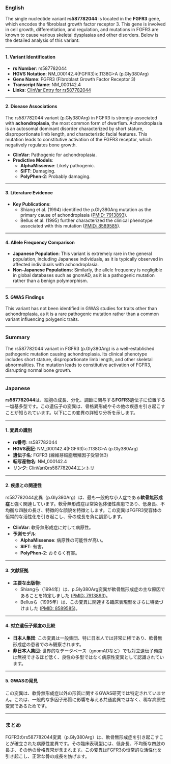 ### English

The single nucleotide variant **rs587782044** is located in the **FGFR3** gene, which encodes the fibroblast growth factor receptor 3. This gene is involved in cell growth, differentiation, and regulation, and mutations in FGFR3 are known to cause various skeletal dysplasias and other disorders. Below is the detailed analysis of this variant:

---

#### 1. Variant Identification
- **rs Number**: rs587782044  
- **HGVS Notation**: NM_000142.4(FGFR3):c.1138G>A (p.Gly380Arg)  
- **Gene Name**: FGFR3 (Fibroblast Growth Factor Receptor 3)  
- **Transcript Name**: NM_000142.4  
- **Links**: [ClinVar Entry for rs587782044](https://www.ncbi.nlm.nih.gov/clinvar/variation/43525/)

---

#### 2. Disease Associations
The rs587782044 variant (p.Gly380Arg) in FGFR3 is strongly associated with **achondroplasia**, the most common form of dwarfism. Achondroplasia is an autosomal dominant disorder characterized by short stature, disproportionate limb length, and characteristic facial features. This mutation leads to constitutive activation of the FGFR3 receptor, which negatively regulates bone growth.

- **ClinVar**: Pathogenic for achondroplasia.  
- **Predictive Models**:  
  - **AlphaMissense**: Likely pathogenic.  
  - **SIFT**: Damaging.  
  - **PolyPhen-2**: Probably damaging.

---

#### 3. Literature Evidence
- **Key Publications**:  
  - Shiang et al. (1994) identified the p.Gly380Arg mutation as the primary cause of achondroplasia ([PMID: 7913893](https://pubmed.ncbi.nlm.nih.gov/7913893/)).  
  - Bellus et al. (1995) further characterized the clinical phenotype associated with this mutation ([PMID: 8589585](https://pubmed.ncbi.nlm.nih.gov/8589585/)).

---

#### 4. Allele Frequency Comparison
- **Japanese Population**: This variant is extremely rare in the general population, including Japanese individuals, as it is typically observed in affected individuals with achondroplasia.  
- **Non-Japanese Populations**: Similarly, the allele frequency is negligible in global databases such as gnomAD, as it is a pathogenic mutation rather than a benign polymorphism.

---

#### 5. GWAS Findings
This variant has not been identified in GWAS studies for traits other than achondroplasia, as it is a rare pathogenic mutation rather than a common variant influencing polygenic traits.

---

### Summary
The rs587782044 variant in FGFR3 (p.Gly380Arg) is a well-established pathogenic mutation causing achondroplasia. Its clinical phenotype includes short stature, disproportionate limb length, and other skeletal abnormalities. The mutation leads to constitutive activation of FGFR3, disrupting normal bone growth.

---

### Japanese

**rs587782044**は、細胞の成長、分化、調節に関与する**FGFR3**遺伝子に位置する一塩基多型です。この遺伝子の変異は、骨格異形成やその他の疾患を引き起こすことが知られています。以下にこの変異の詳細な分析を示します。

---

#### 1. 変異の識別
- **rs番号**: rs587782044  
- **HGVS表記**: NM_000142.4(FGFR3):c.1138G>A (p.Gly380Arg)  
- **遺伝子名**: FGFR3 (線維芽細胞増殖因子受容体3)  
- **転写産物名**: NM_000142.4  
- **リンク**: [ClinVarのrs587782044エントリ](https://www.ncbi.nlm.nih.gov/clinvar/variation/43525/)

---

#### 2. 疾患との関連性
rs587782044変異（p.Gly380Arg）は、最も一般的な小人症である**軟骨無形成症**と強く関連しています。軟骨無形成症は常染色体優性疾患であり、低身長、不均衡な四肢の長さ、特徴的な顔貌を特徴とします。この変異はFGFR3受容体の恒常的な活性化を引き起こし、骨の成長を負に調節します。

- **ClinVar**: 軟骨無形成症に対して病原性。  
- **予測モデル**:  
  - **AlphaMissense**: 病原性の可能性が高い。  
  - **SIFT**: 有害。  
  - **PolyPhen-2**: おそらく有害。

---

#### 3. 文献証拠
- **主要な出版物**:  
  - Shiangら（1994年）は、p.Gly380Arg変異が軟骨無形成症の主な原因であることを特定しました ([PMID: 7913893](https://pubmed.ncbi.nlm.nih.gov/7913893/))。  
  - Bellusら（1995年）は、この変異に関連する臨床表現型をさらに特徴づけました ([PMID: 8589585](https://pubmed.ncbi.nlm.nih.gov/8589585/))。

---

#### 4. 対立遺伝子頻度の比較
- **日本人集団**: この変異は一般集団、特に日本人では非常に稀であり、軟骨無形成症の患者でのみ観察されます。  
- **非日本人集団**: 世界的なデータベース（gnomADなど）でも対立遺伝子頻度は無視できるほど低く、良性の多型ではなく病原性変異として認識されています。

---

#### 5. GWASの発見
この変異は、軟骨無形成症以外の形質に関するGWAS研究では特定されていません。これは、一般的な多因子形質に影響を与える共通変異ではなく、稀な病原性変異であるためです。

---

### まとめ
FGFR3のrs587782044変異（p.Gly380Arg）は、軟骨無形成症を引き起こすことが確立された病原性変異です。その臨床表現型には、低身長、不均衡な四肢の長さ、その他の骨格異常が含まれます。この変異はFGFR3の恒常的な活性化を引き起こし、正常な骨の成長を妨げます。